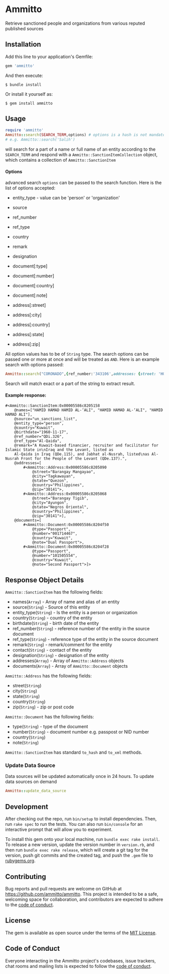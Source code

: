 # Ammitto

Retrieve sanctioned people and organizations from various reputed published sources
## Installation

Add this line to your application's Gemfile:

```ruby
gem 'ammitto'
```

And then execute:

    $ bundle install

Or install it yourself as:

    $ gem install ammitto

## Usage

```ruby
require 'ammitto'
Ammitto::search(SEARCH_TERM,options) # options is a hash is not mandatory
# e.g. Ammitto::search('Salih')
```
will search for a part of a name or full name of an entity according to the `SEARCH_TERM` and respond with a `Ammitto::SanctionItemCollection` object, which contains a collection of `Ammitto::SanctionItem`

#### Options

advanced search `options` can be passed to the search function. Here is the list of options accepted:
 
* entity_type  - value can be 'person' or 'organization'
* source 
* ref_number
* ref_type
* country
* remark
* designation

* document[:type]
* document[:number]
* document[:country]
* document[:note]
   
* address[:street]
* address[:city]
* address[:country]
* address[:state]
* address[:zip]
 
 All option values has to be of `String` type. The search options can be passed one or more at once and will be treated as `AND`.
 Here is an example search with options passed:
 ```ruby
 Ammitto::search("CORONADO",{ref_number:'343106',addresses: {street: 'HOSPITAL HUMBERTO ALVARADO'}})
```   
Search will match exact or a part of the string to extract result.

#### Example response: 
```
#<Ammitto::SanctionItem:0x00005586c8205158 
    @names=["HAMID HAMAD HAMID AL-‘ALI", "HAMID HAMAD AL-‘ALI", "HAMID HAMAD ALI"], 
    @source="un_sanctions_list", 
    @entity_type="person", 
    @country="Kuwait", 
    @birthdate="1960-11-17", 
    @ref_number="QDi.326", 
    @ref_type="Al-Qaida", 
    @remark="A Kuwait-based financier, recruiter and facilitator for Islamic State in\nIraq and the Levant, listed as 
    Al-Qaida in Iraq (QDe.115), and Jabhat al-Nusrah, listed\nas Al-Nusrah Front for the People of the Levant (QDe.137).", 
    @addresses=[
        #<Ammitto::Address:0x00005586c8205090 
            @street="Barangay Mangayao", 
            @city="Tagkawayan", 
            @state="Quezon", 
            @country="Philippines", 
            @zip="30141">, 
        #<Ammitto::Address:0x00005586c8205068 
            @street="Barangay Tigib", 
            @city="Ayungon", 
            @state="Negros Oriental", 
            @country="Philippines", 
            @zip="30141">], 
    @documents=[
        #<Ammitto::Document:0x00005586c8204f50 
            @type="Passport", 
            @number="001714467", 
            @country="Kuwait", 
            @note="Dual Passport">, 
        #<Ammitto::Document:0x00005586c8204f28 
            @type="Passport", 
            @number="101505554", 
            @country="Kuwait", 
            @note="Second Passport">]>
```

## Response Object Details

`Ammitto::SanctionItem` has the following fields:
  
 * names(`Array`) - Array of name and alias of an entity
 * source(`String`) - Source of this entity
 * entity_type(`String`) - Is the entity is a person or organization
 * country(`String`) - country of the entity
 * birthdate(`String`) - birth date of the entity
 * ref_number(`String`) - reference number of the entity in the source document 
 * ref_type(`String`) - reference type of the entity in the source document 
 * remark(`String`) - remark/comment for the entity
 * contact(`String`) - contact of the entity
 * designation(`String`) - designation of the entity
 * addresses(`Array`) - Array of `Ammitto::Address` objects
 * documents(`Array`) - Array of `Ammitto::Document` objects
 
 `Ammitto::Address` has the following fields:
 * street(`String`) 
 * city(`String`) 
 * state(`String`)
 * country(`String`)
 * zip(`String`) - zip or post code
 
 `Ammitto::Document` has the following fields:
 * type(`String`) - type of the document
 * number(`String`) - document number e.g. passpost or NID number
 * country(`String`)
 * note(`String`)
 
`Ammitto::SanctionItem` has standard `to_hash` and `to_xml` methods.

### Update Data Source
Data sources will be updated automatically once in 24 hours. To update data sources on demand
```ruby
Ammitto::update_data_source
```

## Development

After checking out the repo, run `bin/setup` to install dependencies. Then, run `rake spec` to run the tests. You can also run `bin/console` for an interactive prompt that will allow you to experiment.

To install this gem onto your local machine, run `bundle exec rake install`. To release a new version, update the version number in `version.rb`, and then run `bundle exec rake release`, which will create a git tag for the version, push git commits and the created tag, and push the `.gem` file to [rubygems.org](https://rubygems.org).

## Contributing

Bug reports and pull requests are welcome on GitHub at https://github.com/ammitto/ammitto. This project is intended to be a safe, welcoming space for collaboration, and contributors are expected to adhere to the [code of conduct](https://github.com/ammitto/ammitto/blob/master/CODE_OF_CONDUCT.md).

## License

The gem is available as open source under the terms of the [MIT License](https://opensource.org/licenses/MIT).

## Code of Conduct

Everyone interacting in the Ammitto project's codebases, issue trackers, chat rooms and mailing lists is expected to follow the [code of conduct](https://github.com/ammitto/ammitto/blob/master/CODE_OF_CONDUCT.md).
